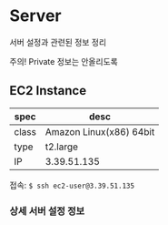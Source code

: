 # Server

서버 설정과 관련된 정보 정리

주의! Private 정보는 안올리도록

## EC2 Instance

| spec   | desc  |
|-        |-     |
| class   | Amazon Linux(x86) 64bit |
| type    | t2.large |
| IP      | 3.39.51.135 |

접속: `$ ssh ec2-user@3.39.51.135`

### 상세 서버 설정 정보

